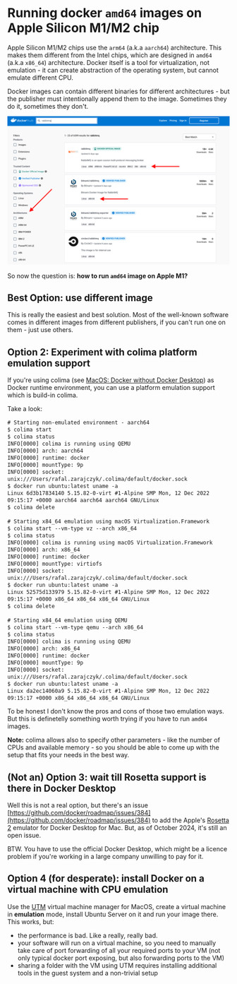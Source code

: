 # Running docker `amd64` images on Apple Silicon M1/M2 chip

Apple Silicon M1/M2 chips use the `arm64` (a.k.a `aarch64`) architecture. This makes them different from the Intel
chips, which are
designed in `amd64` (a.k.a `x86_64`) architecture. Docker itself is a tool for virtualization, not emulation - it can
create abstraction
of the operating system, but cannot emulate different CPU.

Docker images can contain different binaries for different architectures - but the publisher must intentionally append
them to the image.
Sometimes they do it, sometimes they don't.

![macos-dockerhub-architectures.png](resources/macos-dockerhub-architectures.png)

So now the question is: **how to run `amd64` image on Apple M1?**

## Best Option: use different image

This is really the easiest and best solution. Most of the well-known software comes in different images from different
publishers,
if you can't run one on them - just use others.

## Option 2: Experiment with colima platform emulation support

If you're using colima (see [MacOS: Docker without Docker Desktop](macos-docker-without-docker-desktop.md)) as Docker
runtime environment,
you can use a platform emulation support which is build-in colima.

Take a look:

```shell
# Starting non-emulated environment - aarch64
$ colima start
$ colima status
INFO[0000] colima is running using QEMU
INFO[0000] arch: aarch64
INFO[0000] runtime: docker
INFO[0000] mountType: 9p
INFO[0000] socket: unix:///Users/rafal.zarajczyk/.colima/default/docker.sock
$ docker run ubuntu:latest uname -a
Linux 6d3b17834140 5.15.82-0-virt #1-Alpine SMP Mon, 12 Dec 2022 09:15:17 +0000 aarch64 aarch64 aarch64 GNU/Linux
$ colima delete

# Starting x84_64 emulation using macOS Virtualization.Framework
$ colima start --vm-type vz --arch x86_64
$ colima status
INFO[0000] colima is running using macOS Virtualization.Framework
INFO[0000] arch: x86_64
INFO[0000] runtime: docker
INFO[0000] mountType: virtiofs
INFO[0000] socket: unix:///Users/rafal.zarajczyk/.colima/default/docker.sock
$ docker run ubuntu:latest uname -a
Linux 52575d133979 5.15.82-0-virt #1-Alpine SMP Mon, 12 Dec 2022 09:15:17 +0000 x86_64 x86_64 x86_64 GNU/Linux
$ colima delete

# Starting x84_64 emulation using QEMU
$ colima start --vm-type qemu --arch x86_64
$ colima status
INFO[0000] colima is running using QEMU
INFO[0000] arch: x86_64
INFO[0000] runtime: docker
INFO[0000] mountType: 9p
INFO[0000] socket: unix:///Users/rafal.zarajczyk/.colima/default/docker.sock
$ docker run ubuntu:latest uname -a
Linux da2ec14060a9 5.15.82-0-virt #1-Alpine SMP Mon, 12 Dec 2022 09:15:17 +0000 x86_64 x86_64 x86_64 GNU/Linux
```

To be honest I don't know the pros and cons of those two emulation ways. But this is definetelly something worth trying
if you have to run `amd64` images.

**Note:** colima allows also to specify other parameters - like the number of CPUs and available memory - so
you should be able to come up with the setup that fits your needs in the best way.

## (Not an) Option 3: wait till Rosetta support is there in Docker Desktop

Well this is not a real option, but there's an issue
[https://github.com/docker/roadmap/issues/384](https://github.com/docker/roadmap/issues/384) to add the Apple's
[Rosetta 2](https://en.wikipedia.org/wiki/Rosetta_(software)) emulator for Docker Desktop for Mac. But, as of October
2024, it's still an open issue.

BTW. You have to use the official Docker Desktop, which might be a licence problem if you're working in a large company
unwilling to pay for it.

## Option 4 (for desperate): install Docker on a virtual machine with CPU emulation

Use the [UTM](https://mac.getutm.app/) virtual machine manager for MacOS, create a virtual machine in **emulation**
mode,
install Ubuntu Server on it and run your image there. This works, but:

* the performance is bad. Like a really, really bad. 
* your software will run on a virtual machine, so you need to manually take care of port forwarding of all your required
  ports to your VM
  (not only typical docker port exposing, but also forwarding ports to the VM)
* sharing a folder with the VM using UTM requires installing additional tools in the guest system and a non-trivial
  setup
